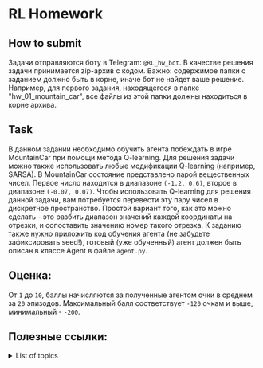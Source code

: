 # RL Homework

## How to submit
Задачи отправляются боту в Telegram: `@RL_hw_bot`. В качестве решения задачи принимается zip-архив с кодом. Важно: содержимое папки с заданием должно быть в корне, иначе бот не найдет ваше решение. Например, для первого задания, находящегося в папке "hw_01_mountain_car", все файлы из этой папки должны находиться в корне архива.

## Task
В данном задании необходимо обучить агента побеждать в игре MountainCar при помощи метода Q-learning. Для решения задачи можно также использовать любые модификации Q-learning (например, SARSA). В MountainCar состояние представлено парой вещественных чисел. Первое число находится в диапазоне `(-1.2, 0.6)`, второе в диапазоне `(-0.07, 0.07)`. Чтобы использовать Q-learning для решения данной задачи, вам потребуется перевести эту пару чисел в дискретное пространство. Простой вариант того, как это можно сделать - это разбить диапазон значений каждой координаты на отрезки, и сопоставить значению номер такого отрезка. К заданию также нужно приложить код обучения агента (не забудьте зафиксировать seed!), готовый (уже обученный) агент должен быть описан в классе Agent в файле `agent.py`.

## Оценка:
От `1` до `10`, баллы начисляются за полученные агентом очки в среднем за `20` эпизодов. Максимальный балл соответствует `-120` очкам и выше, минимальный - `-200`.

## Полезные ссылки:
<details>
  <summary>List of topics</summary>

### 1. [Mountain Car: решаем классическую задачу при помощи обучения с подкреплением](https://habr.com/ru/company/hsespb/blog/444428/)

### 2. [Понимание Q-learning, проблема «Прогулка по скале»](https://habr.com/ru/post/443240/)

</details>